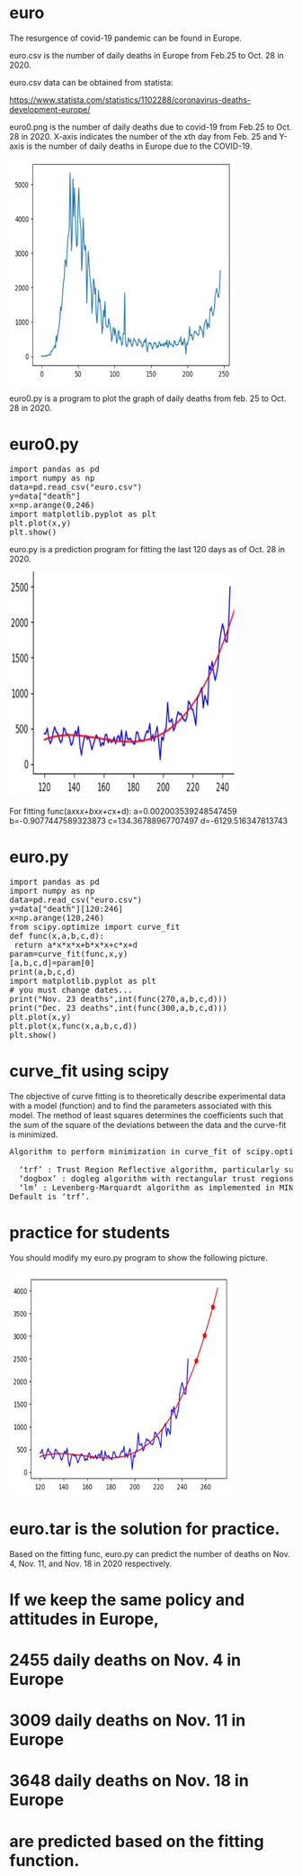# euro
The resurgence of covid-19 pandemic can be found in Europe.

euro.csv is the number of daily deaths in Europe from Feb.25 to Oct. 28 in 2020.

euro.csv data can be obtained from statista:

https://www.statista.com/statistics/1102288/coronavirus-deaths-development-europe/


euro0.png is the number of daily deaths due to covid-19 from Feb.25 to Oct. 28 in 2020. X-axis indicates the number of the xth day from Feb. 25 and Y-axis is the number of daily deaths in Europe due to the COVID-19.

<img src="./euro0.png" height=400 width=400>

euro0.py is a program to plot the graph of daily deaths from feb. 25 to Oct. 28 in 2020.
# euro0.py
<pre>
import pandas as pd
import numpy as np
data=pd.read_csv("euro.csv")
y=data["death"]
x=np.arange(0,246)
import matplotlib.pyplot as plt
plt.plot(x,y)
plt.show()
</pre>

euro.py is a prediction program for fitting the last 120 days as of Oct. 28 in 2020.

<img src="./fit.png" height=400 width=400>

For fitting func(a*x*x*x+b*x*x+c*x+d):
a=0.002003539248547459 b=-0.9077447589323873 c=134.36788967707497 d=-6129.516347813743

# euro.py
<pre>
import pandas as pd
import numpy as np
data=pd.read_csv("euro.csv")
y=data["death"][120:246]
x=np.arange(120,246)
from scipy.optimize import curve_fit
def func(x,a,b,c,d):
 return a*x*x*x+b*x*x+c*x+d
param=curve_fit(func,x,y)
[a,b,c,d]=param[0]
print(a,b,c,d)
import matplotlib.pyplot as plt
# you must change dates...
print("Nov. 23 deaths",int(func(270,a,b,c,d)))
print("Dec. 23 deaths",int(func(300,a,b,c,d)))
plt.plot(x,y)
plt.plot(x,func(x,a,b,c,d))
plt.show()
</pre>

# curve_fit using scipy
The objective of curve fitting is to theoretically describe experimental data with a model (function) and to  find the  parameters  associated  with  this  model. The method of least squares determines the coefficients such that the sum of the square of the deviations between the data and the curve-fit is minimized.
<pre>
Algorithm to perform minimization in curve_fit of scipy.optimize library.

  ‘trf’ : Trust Region Reflective algorithm, particularly suitable for large sparse problems with bounds. Generally robust method.
  ‘dogbox’ : dogleg algorithm with rectangular trust regions, typical use case is small problems with bounds. Not recommended for problems with rank-deficient Jacobian.
  ‘lm’ : Levenberg-Marquardt algorithm as implemented in MINPACK. Doesn’t handle bounds and sparse Jacobians. Usually the most efficient method for small unconstrained problems.
Default is ‘trf’. 
</pre>

# practice for students
You should modify my euro.py program to show the following picture.

<img src="./euro1.png" height=400 width=400>

# euro.tar is the solution for practice.

Based on the fitting func, euro.py can predict the number of deaths on Nov. 4, Nov. 11, and Nov. 18 in 2020 respectively.

# If we keep the same policy and attitudes in Europe, 
# 2455 daily deaths on Nov. 4 in Europe 
# 3009 daily deaths on Nov. 11 in Europe
# 3648 daily deaths on Nov. 18 in Europe
# are predicted based on the fitting function.


